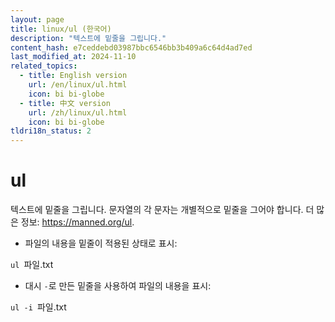 ```yaml
---
layout: page
title: linux/ul (한국어)
description: "텍스트에 밑줄을 그립니다."
content_hash: e7ceddebd03987bbc6546bb3b409a6c64d4ad7ed
last_modified_at: 2024-11-10
related_topics:
  - title: English version
    url: /en/linux/ul.html
    icon: bi bi-globe
  - title: 中文 version
    url: /zh/linux/ul.html
    icon: bi bi-globe
tldri18n_status: 2
---
```

# ul

텍스트에 밑줄을 그립니다.
문자열의 각 문자는 개별적으로 밑줄을 그어야 합니다.
더 많은 정보: <https://manned.org/ul>.

- 파일의 내용을 밑줄이 적용된 상태로 표시:

`ul `<span class="tldr-var badge badge-pill bg-dark-lm bg-white-dm text-white-lm text-dark-dm font-weight-bold">파일.txt</span>

- 대시 `-`로 만든 밑줄을 사용하여 파일의 내용을 표시:

`ul -i `<span class="tldr-var badge badge-pill bg-dark-lm bg-white-dm text-white-lm text-dark-dm font-weight-bold">파일.txt</span>
